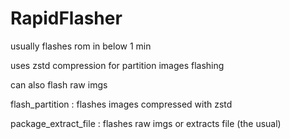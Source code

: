 # RapidFlasher

usually flashes rom in below 1 min

uses zstd compression for partition images flashing

can also flash raw imgs

flash_partition : flashes images compressed with zstd

package_extract_file : flashes raw imgs or extracts file (the usual)
